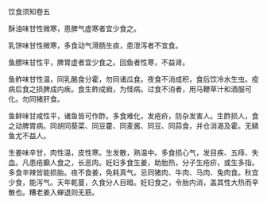 饮食须知卷五

酥油味甘性微寒，患脾气虚寒者宜少食之。

乳饼味甘性微寒，多食动气滑肠生痰，患泄泻者不宜食。

鱼膘味甘性平，脾胃虚者宜少食之。回鱼者性寒，不益肾。

鱼鲊味甘性温，同乳酪食分霍，勿同诸瓜食。夜食不消成积，食后饮冷水生虫。疫病后食之损脾成内疾。食生鲊成瘕，为怪病。过食不消者，用马鞭草汁和酒服可化。勿同猪肝食。

鱼鲜味甘咸性平，诸鱼皆可作酢。多食难化，发疮疥，防杂发害人。生酢损人，食之动脾胃病。同胡同葵菜、同豆藿、同麦酱、同豆、同蒜食，并仓消渴及霍。无鳞鱼尤不益人。

生姜味辛甘，肉性温，皮性寒。生发散，熟温中。多食损心气，发目疾、五痔、失血。凡患疮癫人食之，长恶肉。妊妇多食生姜，助胎热，分子生疮疥，或生多指。多食辛辣皆能损胎。夜不食姜，免耗真气。忌同猪肉、牛肉、马肉、兔肉食。秋宜少食，能泻气。天年乾蔓，久食分人目暗。妊妇食之，令胎内消，盖其性大热而辛散也。糟老姜入蝉退则无筋。